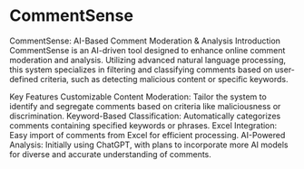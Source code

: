 # CommentSense
CommentSense: AI-Based Comment Moderation & Analysis
Introduction
CommentSense is an AI-driven tool designed to enhance online comment moderation and analysis. Utilizing advanced natural language processing, this system specializes in filtering and classifying comments based on user-defined criteria, such as detecting malicious content or specific keywords.

Key Features
Customizable Content Moderation: Tailor the system to identify and segregate comments based on criteria like maliciousness or discrimination.
Keyword-Based Classification: Automatically categorizes comments containing specified keywords or phrases.
Excel Integration: Easy import of comments from Excel for efficient processing.
AI-Powered Analysis: Initially using ChatGPT, with plans to incorporate more AI models for diverse and accurate understanding of comments.
